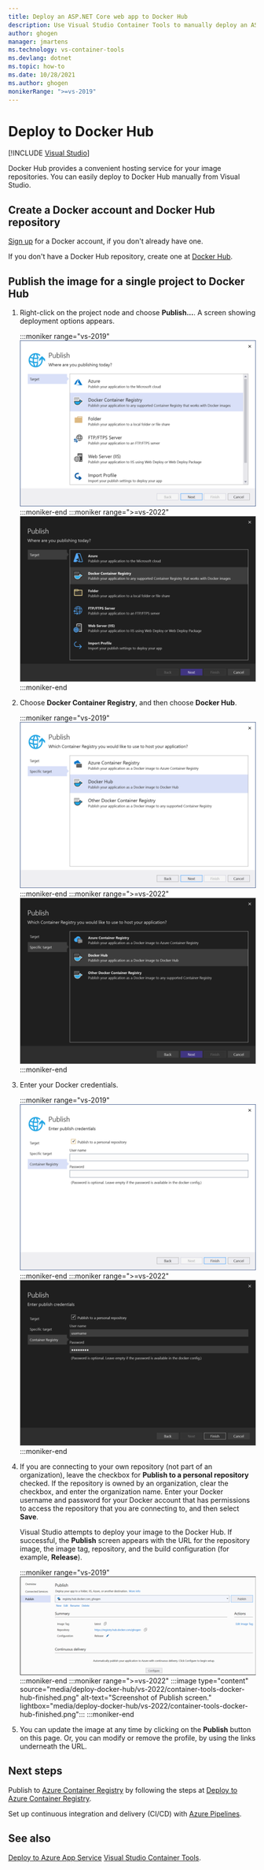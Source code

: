 ```yaml
---
title: Deploy an ASP.NET Core web app to Docker Hub
description: Use Visual Studio Container Tools to manually deploy an ASP.NET Core web application to Docker Hub for convenient hosting of your image repositories.
author: ghogen
manager: jmartens
ms.technology: vs-container-tools
ms.devlang: dotnet
ms.topic: how-to
ms.date: 10/28/2021
ms.author: ghogen
monikerRange: ">=vs-2019"
---
```

# Deploy to Docker Hub

 [!INCLUDE [Visual Studio](~/includes/applies-to-version/vs-windows-only.md)]

Docker Hub provides a convenient hosting service for your image repositories. You can easily deploy to Docker Hub manually from Visual Studio.

## Create a Docker account and Docker Hub repository

[Sign up](https://hub.docker.com/signup) for a Docker account, if you don't already have one.

If you don't have a Docker Hub repository, create one at [Docker Hub](https://hub.docker.com/).

## Publish the image for a single project to Docker Hub

1. Right-click on the project node and choose **Publish...**. A screen showing deployment options appears.

   :::moniker range="vs-2019"
   ![Screenshot of deployment options.](media/container-tools/vs-2019/docker-container-registry.png)
   :::moniker-end
   :::moniker range=">=vs-2022"
   ![Screenshot of deployment options.](media/container-tools/vs-2022/docker-container-registry.png)
   :::moniker-end

1. Choose **Docker Container Registry**, and then choose **Docker Hub**.

   :::moniker range="vs-2019"
   ![Screenshot of Publish dialog - choose Docker Hub.](media/deploy-docker-hub/container-tools-docker-hub-deploy.png)
   :::moniker-end
   :::moniker range=">=vs-2022"
   ![Screenshot of Publish dialog - choose Docker Hub.](media/deploy-docker-hub/vs-2022/container-tools-docker-hub-deploy.png)
   :::moniker-end

1. Enter your Docker credentials.

   :::moniker range="vs-2019"
   ![Screenshot of Docker Hub dialog.](media/deploy-docker-hub/container-tools-docker-hub-credentials.png)
   :::moniker-end
   :::moniker range=">=vs-2022"
   ![Screenshot of Docker Hub dialog.](media/deploy-docker-hub/vs-2022/container-tools-docker-hub-credentials.png)
   :::moniker-end

1. If you are connecting to your own repository (not part of an organization), leave the checkbox for **Publish to a personal repository** checked. If the repository is owned by an organization, clear the checkbox, and enter the organization name. Enter your Docker username and password for your Docker account that has permissions to access the repository that you are connecting to, and then select **Save**.

   Visual Studio attempts to deploy your image to the Docker Hub.  If successful, the **Publish** screen appears with the URL for the repository image, the image tag, repository, and the build configuration (for example, **Release**).

   :::moniker range="vs-2019"
   ![Screenshot of Publish screen.](media/deploy-docker-hub/container-tools-docker-hub-finished.png)
   :::moniker-end
   :::moniker range=">=vs-2022"
   :::image type="content" source="media/deploy-docker-hub/vs-2022/container-tools-docker-hub-finished.png" alt-text="Screenshot of Publish screen." lightbox="media/deploy-docker-hub/vs-2022/container-tools-docker-hub-finished.png":::
   :::moniker-end

1. You can update the image at any time by clicking on the **Publish** button on this page.  Or, you can modify or remove the profile, by using the links underneath the URL.

## Next steps

Publish to [Azure Container Registry](/azure/container-registry/) by following the steps at [Deploy to Azure Container Registry](hosting-web-apps-in-docker.md).

Set up continuous integration and delivery (CI/CD) with [Azure Pipelines](/azure/devops/pipelines/?view=azure-devops&preserve-view=true).

## See also

[Deploy to Azure App Service](deploy-app-service.md)
[Visual Studio Container Tools](./index.yml).